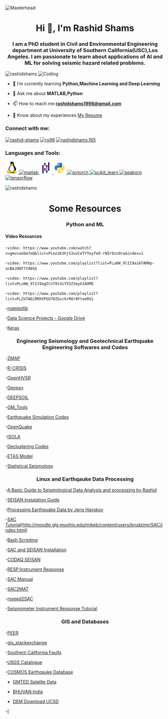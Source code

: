 ![Masterhead](https://c.tenor.com/LDuF2jVabwoAAAAC/banner-welcome.gif)
<h1 align="center">Hi 👋, I'm Rashid Shams</h1>
<h3 align="center">I am a PhD student in Civil and Environmental Engineering department at University of Southern California(USC),Los Angeles. I am passionate to learn about applications of AI and ML for solving seismic hazard related problems.</h3>
<img align="right" alt="Coding" width="400" src="https://acropolis-wp-content-uploads.s3.us-west-1.amazonaws.com/2019/02/hero.gif">

<p align="left"> <img src="https://komarev.com/ghpvc/?username=rashidshams&label=Profile%20views&color=0e75b6&style=flat" alt="rashidshams" /> </p>


- 🌱 I’m currently learning **Python,Machine Learning and Deep Learning**


- 💬 Ask me about **MATLAB,Python**


- 📫 How to reach me **rashidshams1998@gmail.com**


- 📄 Know about my experiences [My Resume](https://drive.google.com/file/d/1zpxXwc2wkRJUtGPt7PU-Lye1uXl1ytxc/view?usp=sharing)

<h3 align="left">Connect with me:</h3>
<p align="left">
<a href="https://linkedin.com/in/rashid-shams" target="blank"><img align="center" src="https://raw.githubusercontent.com/rahuldkjain/github-profile-readme-generator/master/src/images/icons/Social/linked-in-alt.svg" alt="rashid-shams" height="30" width="40" /></a>
<a href="https://kaggle.com/rs98" target="blank"><img align="center" src="https://raw.githubusercontent.com/rahuldkjain/github-profile-readme-generator/master/src/images/icons/Social/kaggle.svg" alt="rs98" height="30" width="40" /></a>
<a href="https://instagram.com/rashid.shams.165" target="blank"><img align="center" src="https://raw.githubusercontent.com/rahuldkjain/github-profile-readme-generator/master/src/images/icons/Social/instagram.svg" alt="rashidshams.165" height="30" width="40" /></a>
</p>

<h3 align="left">Languages and Tools:</h3>
<p align="left"> <a href="https://www.linux.org/" target="_blank" rel="noreferrer"> <img src="https://raw.githubusercontent.com/devicons/devicon/master/icons/linux/linux-original.svg" alt="linux" width="40" height="40"/> </a> <a href="https://www.mathworks.com/" target="_blank" rel="noreferrer"> <img src="https://upload.wikimedia.org/wikipedia/commons/2/21/Matlab_Logo.png" alt="matlab" width="40" height="40"/> </a> <a href="https://pandas.pydata.org/" target="_blank" rel="noreferrer"> <img src="https://raw.githubusercontent.com/devicons/devicon/2ae2a900d2f041da66e950e4d48052658d850630/icons/pandas/pandas-original.svg" alt="pandas" width="40" height="40"/> </a> <a href="https://www.python.org" target="_blank" rel="noreferrer"> <img src="https://raw.githubusercontent.com/devicons/devicon/master/icons/python/python-original.svg" alt="python" width="40" height="40"/> </a> <a href="https://pytorch.org/" target="_blank" rel="noreferrer"> <img src="https://www.vectorlogo.zone/logos/pytorch/pytorch-icon.svg" alt="pytorch" width="40" height="40"/> </a> <a href="https://scikit-learn.org/" target="_blank" rel="noreferrer"> <img src="https://upload.wikimedia.org/wikipedia/commons/0/05/Scikit_learn_logo_small.svg" alt="scikit_learn" width="40" height="40"/> </a> <a href="https://seaborn.pydata.org/" target="_blank" rel="noreferrer"> <img src="https://seaborn.pydata.org/_images/logo-mark-lightbg.svg" alt="seaborn" width="40" height="40"/> </a> <a href="https://www.tensorflow.org" target="_blank" rel="noreferrer"> <img src="https://www.vectorlogo.zone/logos/tensorflow/tensorflow-icon.svg" alt="tensorflow" width="40" height="40"/> </a> </p>

<p><img align="center" src="https://github-readme-stats.vercel.app/api/top-langs?username=rashidshams&show_icons=true&locale=en&layout=compact" alt="rashidshams" /></p>

<h1 align="center">Some Resources</h1>

<h3 align="center">Python and ML</h3>
<h4 align="left">Video Resources</h4>

-`video: https://www.youtube.com/watch?v=gmvvaobm7eQ&list=PLeo1K3hjS3uvCeTYTeyfe0-rN5r8zn9rw&index=1`

-`video: https://www.youtube.com/playlist?list=PLu0W_9lII9ai6fAMHp-acBmJONT7Y4BSG`

-`video: https://www.youtube.com/playlist?list=PLu0W_9lII9agICnT8t4iYVSZ3eykIAOME`

-`video: https://www.youtube.com/playlist?list=PLZoTAELRMXVPGU70ZGsckrMdr0FteeRUi`

-[matplotlib](https://matplotlib.org/stable/tutorials/introductory/usage.html)

-[Data Science Projects - Google Drive](https://drive.google.com/drive/folders/1XdPbyAc9iWml0fPPNX91Yq3BRwkZAG2M)

-[Keras](https://keras.io/api/)

<h3 align="center">Engineering Seismology and Geotechnical Earthquake Engineering Softwares and Codes</h3>

-[ZMAP](https://github.com/CelsoReyes/zmap7/blob/master/README.md)

-[R-CRISIS](http://www.r-crisis.com/)

-[OpenHVSR](https://www.samuelbignardi.com/en/blog/openhvsr-imaging-subsurface-2d3d-elastic-properties-through-multiple-hvsr-modeling-and)

-[Geopsy](https://www.geopsy.org/)

-[DEEPSOIL](http://deepsoil.cee.illinois.edu/)

-[GM_Tools](https://www.risksciences.ucla.edu/nhr3/gmtools#RCTC)

-[Earthquake Simulation Codes](http://www.daveboore.com/software_online.html)

-[OpenQuake](https://www.globalquakemodel.org/oq-get-started)

-[ISOLA](http://seismo.geology.upatras.gr/isola/download.html)

-[Declustering Codes](https://gitlab.seismo.ethz.ch/reyesc/zmap/blob/faa87c8e2e92298a0f6cff3ca97313f07438442b/src/thomas/decluster/MonteDeclus.m)

-[ETAS Model](https://github.com/jalilian/ETAS)

-[Statistical Seismology](http://geophysics.eas.gatech.edu/people/bsullivan/tutorial/StatisticalSeismology.htm#part1_1)

<h3 align="center">Linux and Earthqauke Data Processing</h3>

-[A Basic Guide to Seismological Data Analysis and processing by Rashid](https://docs.google.com/document/d/1A2j8kchDha2Lfsj5OMzj25wZLXxaJXB9/edit?usp=sharing&ouid=101928006199336677255&rtpof=true&sd=true)

-[SEISAN Instalation Guide](https://docs.google.com/document/d/1En9EFjstHnrGV6557abeM0cQ7EoBWpRL/edit?usp=sharing&ouid=101928006199336677255&rtpof=true&sd=true)

-[Processing Earthquake Data by Jens Havskov](https://drive.google.com/file/d/1-jzd7M18c6XV2X8wYr-ECa5xJAGJONeL/view?usp=sharing)

-[SAC Tutorial](http://geophysics.eas.gatech.edu/classes/SAC/)(http://moodle.glg.muohio.edu/mikeb/content/users/brudzimr/SAC/index.html)

-[Bash Scripting](https://iasbs.ac.ir/~aghods/tutorials/tutorial_bash_for_geophysicist/bash-for-geophysicist.html)

-[SAC and SEISAN Installation](https://sites.google.com/view/anupam2372/learning/seisan?authuser=0)

-[CODAQ SEISAN](https://seis.geus.net/software/seisan/node185.html)

-[RESP:Instrument Response](https://seis.geus.net/software/seisan/node231.html)

-[SAC Manual](http://www.adc1.iris.edu/files/sac-manual/)

-[SAC2MAT](https://github.com/mrzac/sac2mat)

-[mseed2SAC](https://www.jakewalter.net/sacresponse.html)

-[Seismometer Instrument Response Tutorial](https://www.jakewalter.net/sacresponse.html)



<h3 align="center">GIS and Databases</h3>

-[PEER](https://peer.berkeley.edu/research/data-sciences/databases)

-[gis_stackexchange](https://gis.stackexchange.com/questions/435595/how-to-get-slope-and-curvature-values-at-each-point-of-a-grid-point-using-arcmap)

-[Southern California Faults](https://scedc.caltech.edu/earthquake/significant.html)

-[USGS Catalogue](https://earthquake.usgs.gov/earthquakes/search/)

-[COSMOS Earthqauke Database](https://www.strongmotioncenter.org/vdc/scripts/default.plx)

- [GMTED Satelite Data](https://topotools.cr.usgs.gov/gmted_viewer/viewer.htm)

- [BHUVAN India](https://bhuvan-app3.nrsc.gov.in/data/download/index.php#)

- [DEM Download UCSD](https://topex.ucsd.edu/WWW_html/mar_topo.html)

-[

